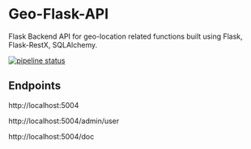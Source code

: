 # Geo-Flask-API

Flask Backend API for geo-location related functions built using Flask, Flask-RestX, SQLAlchemy.

[![pipeline status](https://gitlab.com/yds05238/Geo-Flask-API/badges/master/pipeline.svg)](https://gitlab.com/yds05238/Geo-Flask-API/commits/master)

## Endpoints

http://localhost:5004

http://localhost:5004/admin/user

http://localhost:5004/doc
